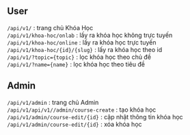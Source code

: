 ## User
`/api/v1/` : trang chủ Khóa Học  
`/api/v1/khoa-hoc/onlab` : lấy ra khóa học không trực tuyến  
`/api/v1/khoa-hoc/online` : lấy ra khóa học trực tuyến  
`/api/v1/khoa-hoc/{id}/{slug}` : lấy ra khóa học theo id     
`/api/v1/?topic={topic}` : lọc khóa học theo chủ đề   
`/api/v1/?name={name}` : lọc khóa học theo tiêu đề  
## Admin
`/api/v1/admin` : trang chủ Admin  
`/api/v1/api/v1//admin/course-create` : tạo khóa học  
`/api/v1/admin/course-edit/{id}` : cập nhật thông tin khóa học  
`/api/v1/admin/course-edit/{id}` : xóa khóa học  

